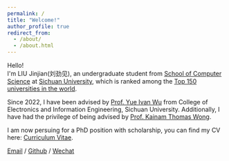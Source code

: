 ```yaml
---
permalink: /
title: "Welcome!"
author_profile: true
redirect_from: 
  - /about/
  - /about.html
---
```




  
Hello!  
I'm LIU Jinjian(刘劲见), an undergraduate student from [School of Computer Science](https://cs.scu.edu.cn/) at [Sichuan University](https://www.scu.edu.cn/), which is ranked among the [Top 150 universities in the world](https://www.shanghairanking.com/institution/sichuan-university).  

Since 2022, I have been advised by [Prof. Yue Ivan Wu](https://scholar.google.com/citations?user=3hAyJWwAAAAJ&hl=zh-CN) from College of Electronics and Information Engineering, Sichuan University. Additionally, I have had the privilege of being advised by [Prof. Kainam Thomas Wong](https://ieeexplore.ieee.org/author/37278684000).


I am now persuing for a PhD position with scholarship, you can find my CV here: [Curriculum Vitae](../assets/CV-20240523-JJL.pdf).


[Email](austin.liujinjian@gmail.com) / [Github](https://github.com/austin-liujinjian) / [Wechat](../images/wechat.jpg) 
